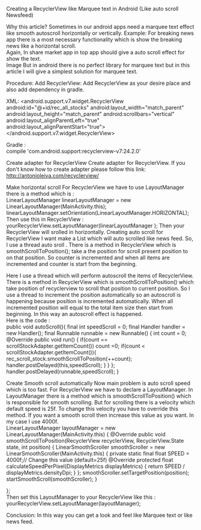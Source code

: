 Creating a RecyclerView like Marquee text in Android 
(Like auto scroll Newsfeed) 
 
Why this article? 
Sometimes in our android apps need a marquee text effect like smooth autoscroll horizontally or vertically. 
Example: For breaking news app there is a most necessary functionality which is show the breaking news like a horizontal scroll.  
Again, In share market app in top app should give a auto scroll effect for show the text.  
     Image 
But in android there is no perfect library for marquee text but in this article I will give a simplest solution for marquee text. 
 
Procedure: 
 Add RecyclerView: 
Add RecyclerView as your desire place and also add dependency in gradle. 
 
XML: 
<android.support.v7.widget.RecyclerView 
    android:id="@+id/rec_all_stocks" 
    android:layout_width="match_parent" 
    android:layout_height="match_parent" 
    android:scrollbars="vertical" 
    android:layout_alignParentLeft="true" 
    android:layout_alignParentStart="true"></android.support.v7.widget.RecyclerView> 
 
Gradle :  
compile 'com.android.support:recyclerview-v7:24.2.0' 
 
 
Create adapter for RecyclerView 
Create adapter for RecyclerView. If you don't know how to create adapter please follow this link: http://antonioleiva.com/recyclerview/  
 
Make horizontal scroll 
For RecyclerView we have to use LayoutManager there is a method which is :  
LinearLayoutManager linearLayoutManager = new   LinearLayoutManager(MainActivity.this); 
linearLayoutManager.setOrientation(LinearLayoutManager.HORIZONTAL); 
Then use this in RecyclerView : 
    yourRecyclerView.setLayoutManager(linearLayoutManager ); 
Then your RecyclerView will srolled in horizontally. 
Creating auto scroll for RecyclerView 
I want make a List which will auto scrolled like news feed. So, I use a thread auto sroll . There is a method in RecyclerView which is  smoothScrollToPosition(); take a the position for scroll present position to on that position. So counter is incremented and when all items are incremented and counter is start from the beginning.  
 
Here I use a thread which will perform autoscroll the items of RecyclerView. There is a method in RecyclerView which is smoothScrollToPosition() which take position of recyclerview to scroll that position to current position. So I use a thread to increment the position automatically so an autoscroll is happening because position is incremented automatically. When all incremented position will equal to the total item size then start from beginning. In this way an autoscroll effect is happened.   
Here is the code :  
public void autoScroll(){ 
    final int speedScroll = 0; 
    final Handler handler = new Handler(); 
     final Runnable runnable = new Runnable() { 
           int count = 0; 
           @Override 
           public void run() { 
           if(count == scrollStockAdapter.getItemCount()) 
           count =0; 
           if(count < scrollStockAdapter.getItemCount()){ 
               rec_scroll_stock.smoothScrollToPosition(++count); 
               handler.postDelayed(this,speedScroll); 
           } 
       } 
    }; 
    handler.postDelayed(runnable,speedScroll); 
} 
 
Create Smooth scroll automatically 
Now main problem is auto scroll speed which is too fast. For RecyclerView we have to declare a LayoutManager. In LayoutManager  there is a method which is  smoothScrollToPosition() which is responsible for smooth scrolling. But for scrolling there is a velocity which default speed is 25f. To change this velocity you have to override this method. If you want a smooth scroll then increase this value as you want. In my case I use 4000f.  
LinearLayoutManager layoutManager = new LinearLayoutManager(MainActivity.this) { 
    @Override 
    public void smoothScrollToPosition(RecyclerView recyclerView,        RecyclerView.State state, int position) { 
    LinearSmoothScroller smoothScroller = new                LinearSmoothScroller(MainActivity.this) { 
      private static final float SPEED = 4000f;// Change this                value (default=25f) 
      @Override 
      protected float calculateSpeedPerPixel(DisplayMetrics displayMetrics) { 
                    return SPEED / displayMetrics.densityDpi; 
          } 
      }; 
      smoothScroller.setTargetPosition(position); 
      startSmoothScroll(smoothScroller); 
      } 
 
};  
Then set this LayoutManager to your RecyclerView like this : 
yourRecyclerView.setLayoutManager(layoutManager); 
 
Conclusion: 
 In this way you can get a look and feel like Marquee text or like news feed. 
